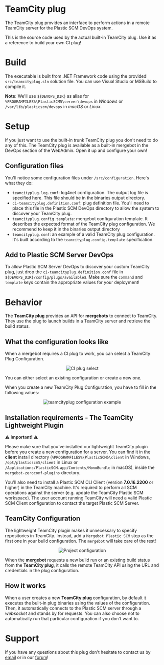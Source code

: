 # TeamCity plug

The TeamCity plug provides an interface to perform actions in a remote TeamCity
server for the Plastic SCM DevOps system.

This is the source code used by the actual built-in TeamCity plug. Use it as a reference
to build your own CI plug!

# Build
The executable is built from .NET Framework code using the provided `src/teamcityplug.sln`
solution file. You can use Visual Studio or MSBuild to compile it.

**Note:** We'll use `${DEVOPS_DIR}` as alias for `%PROGRAMFILES%\PlasticSCM5\server\devops`
in *Windows* or `/var/lib/plasticscm/devops` in *macOS* or *Linux*.

# Setup
If you just want to use the built-in trunk TeamCity plug you don't need to do any of this.
The TeamCity plug is available as a built-in mergebot in the DevOps section of the WebAdmin.
Open it up and configure your own!

## Configuration files
You'll notice some configuration files under `/src/configuration`. Here's what they do:
* `teamcityplug.log.conf`: log4net configuration. The output log file is specified here. This file should be in the binaries output directory.
* `ci-teamcityplug.definition.conf`: plug definition file. You'll need to place this file in the Plastic SCM DevOps directory to allow the system to discover your TeamCity plug.
* `teamcityplug.config.template`: mergebot configuration template. It describes the expected format of the TeamCity plug configuration. We recommend to keep it in the binaries output directory
* `teamcityplug.conf`: an example of a valid TeamCity plug configuration. It's built according to the `teamcityplug.config.template` specification.

## Add to Plastic SCM Server DevOps
To allow Plastic SCM Server DevOps to discover your custom TeamCity plug, just drop 
the `ci-teamcityplug.definition.conf` file in `${DEVOPS_DIR}/config/plugs/available$`.
Make sure the `command` and `template` keys contain the appropriate values for
your deployment!

# Behavior
The **TeamCity plug** provides an API for **mergebots** to connect to TeamCity.
They use the plug to launch builds in a TeamCity server and retrieve the build status.

## What the configuration looks like
When a mergebot requires a CI plug to work, you can select a TeamCity Plug Configuration.

<p align="center">
  <img alt="CI plug select" src="https://raw.githubusercontent.com/mig42/teamcityplug/master/doc/img/ci-plug-select.png" />
</p>

You can either select an existing configuration or create a new one.

When you create a new TeamCity Plug Configuration, you have to fill in the following values:

<p align="center">
  <img alt="teamcityplug configuration example"
       src="https://raw.githubusercontent.com/mig42/teamcityplug/master/doc/img/configuration-example.png" />
</p>

## Installation requirements - The TeamCity Lightweight Plugin
**⚠️ Important! ⚠️**

Please make sure that you've installed our lightweight TeamCity plugin before you create
a new configuration for a server. You can find it in the **client** install
directory (`%PROGRAMFILES%\PlasticSCM5\client` in Windows, `/opt/plasticscm5/client`
in Linux or `/Applications/PlasticSCM.app/Contents/MonoBundle` in macOS),
inside the `mergebot-zeroconf-plugins` directory.

You'll also need to install a Plastic SCM CLI Client (version **7.0.16.2200** or higher)
in the TeamCity machine. It's required to perform all SCM operations against the server
(e.g. update the TeamCity Plastic SCM workspace). The user account running TeamCity will need
a valid Plastic SCM Client configuration to contact the target Plastic SCM Server.

## TeamCity Configuration
The lightweight TeamCity plugin makes it unnecessary to specify repositories in TeamCity.
Instead, add a `Mergebot Plastic SCM` step as the first one in your build configuration.
The `mergebot` will take care of the rest!

<p align="center">
  <img alt="Project configuration"
       src="https://raw.githubusercontent.com/mig42/teamcityplug/master/doc/img/project-configuration.png" />
</p>

When the **mergebot** requests a new build run or an existing build status
from the **TeamCity plug**, it calls the remote TeamCity API using the URL and
credentials in the plug configuration.

## How it works

When a user creates a new **TeamCity plug** configuration, by default it executes
the built-in plug binaries using the values of the configuration. Then, it automatically
connects to the Plastic SCM server through a *websocket* and stands by for requests.
You can also choose not to automatically run that particular configuration if you don't want to.

# Support
If you have any questions about this plug don't hesitate to contact us by
[email](support@codicesoftware.com) or in our [forum](http://www.plasticscm.net)!